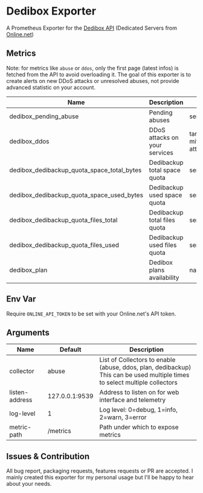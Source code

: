 # Dedibox Exporter

A Prometheus Exporter for the [Dedibox API](https://console.online.net/fr/api/) (Dedicated Servers from [Online.net](https://www.scaleway.com/en/dedibox/))

## Metrics

Note: for metrics like `abuse` or `ddos`, only the first page (latest infos) is fetched from the API to avoid overloading it.
The goal of this exporter is to create alerts on new DDoS attacks or unresolved abuses, not provide advanced statistic on your account.

| Name | Description | Labels |
| -------- | -------- | -------- |
| dedibox_pending_abuse | Pending abuses | service, category |
| dedibox_ddos | DDoS attacks on your services | target, mitigation_system, attack_type |
| dedibox_dedibackup_quota_space_total_bytes | Dedibackup total space quota | server_id, active |
| dedibox_dedibackup_quota_space_used_bytes | Dedibackup used space quota | server_id, active |
| dedibox_dedibackup_quota_files_total | Dedibackup total files quota | server_id, active |
| dedibox_dedibackup_quota_files_used | Dedibackup used files quota | server_id, active |
| dedibox_plan | Dedibox plans availability | name, datacenter |

## Env Var

Require `ONLINE_API_TOKEN` to be set with your Online.net's API token.

## Arguments

| Name | Default | Description |
| -------- | -------- | -------- |
| collector | abuse | List of Collectors to enable (abuse, ddos, plan, dedibackup)<br />This can be used multiple times to select multiple collectors |
| listen-address | 127.0.0.1:9539 | Address to listen on for web interface and telemetry |
| log-level | 1 | Log level: 0=debug, 1=info, 2=warn, 3=error |
| metric-path | /metrics | Path under which to expose metrics |

## Issues & Contribution
All bug report, packaging requests, features requests or PR are accepted.
I mainly created this exporter for my personal usage but I'll be happy to hear about your needs.
